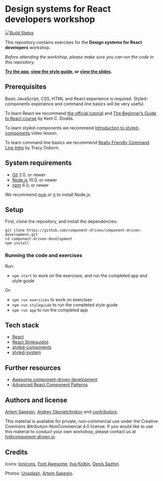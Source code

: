 # Design systems for React developers workshop

[![Build Status](https://travis-ci.org/component-driven/component-driven-development.svg)](https://travis-ci.org/component-driven/component-driven-development)

This repository contains exercises for the **Design systems for React developers** workshop.

_Before attending the workshop, please make sure you can run the code in this repository._

**[Try the app](https://cdds.component-driven.io/), [view the style guide](https://cdds.component-driven.io/styleguide/), or [view the slides](https://cdds.component-driven.io/slides/).**

## Prerequisites

Basic JavaScript, CSS, HTML and React experience is required. Styled-components experience and command line basics will be very useful.

To learn React we recommend [the official tutorial](https://reactjs.org/tutorial/tutorial.html) and [The Beginner’s Guide to React course](https://egghead.io/courses/the-beginner-s-guide-to-react) by Kent C. Dodds.

To learn styled-components we recommend [Introduction to styled-components](https://egghead.io/lessons/react-introduction-to-styled-components) video lesson.

To learn command line basics we recommend [Really Friendly Command Line Intro](https://hellowebbooks.com/learn-command-line/) by Tracy Osborn.

## System requirements

- [Git](https://git-scm.com/) 2.0, or newer
- [Node.js](https://nodejs.org/) 10.0, or newer
- [npm](https://www.npmjs.com/) 6.0, or newer

We recommend [nvm](https://github.com/creationix/nvm) or [n](https://github.com/tj/n) to install Node.js.

## Setup

First, clone the repository, and install the dependencies:

```
git clone https://github.com/component-driven/component-driven-development.git
cd component-driven-development
npm install
```

### Running the code and exercises

Run:

- `npm start` to work on the exercises, and run the completed app and style guide

Or:

- `npm run exercises` to work on exercises
- `npm run styleguide` to run the completed style guide
- `npm run app` to run the completed app

## Tech stack

- [React](https://reactjs.org/)
- [React Styleguidist](https://react-styleguidist.js.org/)
- [styled-components](https://www.styled-components.com/)
- [styled-system](https://styled-system.com/)

## Further resources

- [Awesome component-driven development](https://github.com/component-driven/awesome-list)
- [Advanced React Component Patterns](https://egghead.io/courses/advanced-react-component-patterns)

## Authors and license

[Artem Sapegin](http://sapegin.me), [Andrey Okonetchnikov](http://okonet.ru/) and [contributors](https://github.com/component-driven/component-driven-development/graphs/contributors).

This material is available for private, non-commercial use under the Creative Commons Attribution-NonCommercial 4.0 license. If you would like to use this material to conduct your own workshop, please contact us at hi@component-driven.io.

## Credits

Icons: [Ionicons](https://ionicons.com/), [Font Awesome](https://fontawesome.com/), [Ilya Kolbin](https://thenounproject.com/kolbin.ia/), [Denis Sazhin](https://thenounproject.com/iconka/).

Photos: [Unsplash](https://unsplash.com/), [Artem Sapegin](http://morning.photos/).
